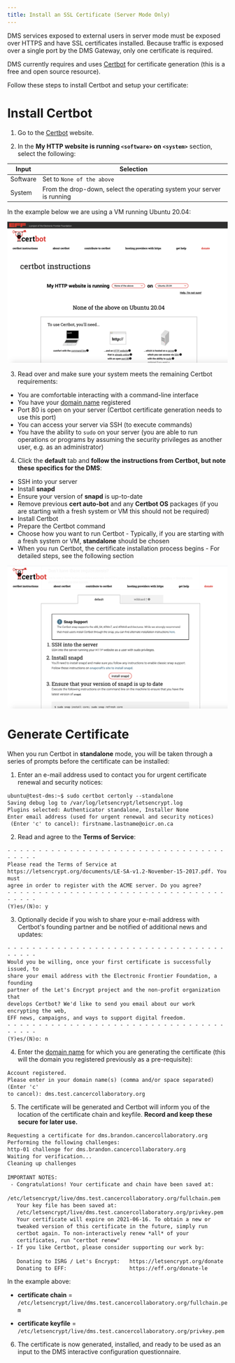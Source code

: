 ```yaml
---
title: Install an SSL Certificate (Server Mode Only)
---
```


DMS services exposed to external users in server mode must be exposed over HTTPS and have SSL certificates installed.  Because traffic is exposed over a single port by the DMS Gateway, only one certificate is required.

DMS currently requires and uses [Certbot](https://certbot.eff.org/) for certificate generation (this is a free and open source resource).

Follow these steps to install Certbot and setup your certificate:

# Install Certbot

1. Go to the [Certbot](https://certbot.eff.org/) website.


2. In the **My HTTP website is running `<software>` on `<system>`** section, select the following:

| Input              | Selection |
| --------------------| ------------|
| Software           | Set to `None of the above` |
| System | From the drop-down, select the operating system your server is running |

In the example below we are using a VM running Ubuntu 20.04:

![Entity](../../../assets/certbot-system.png 'Certbot Select System')

3. Read over and make sure your system meets the remaining Certbot requirements:
- You are comfortable interacting with a command-line interface
- You have your [domain name](../domain) registered
- Port 80 is open on your server (Certbot certificate generation needs to use this port)
- You can access your server via SSH (to execute commands)
- You have the ability to `sudo` on your server (you are able to run operations or programs by assuming the security privileges as another user, e.g. as an administrator)


4. Click the **default** tab and **follow the instructions from Certbot, but note these specifics for the DMS**:
- SSH into your server
- Install **snapd**
- Ensure your version of **snapd** is up-to-date
- Remove previous **cert auto-bot** and any **Certbot OS** packages (if you are starting with a fresh system or VM this should not be required)
- Install Certbot
- Prepare the Certbot command
- Choose how you want to run Certbot - Typically, if you are starting with a fresh system or VM, **standalone** should be chosen
- When you run Certbot, the certificate installation process begins - For detailed steps, see the following section

![Entity](../../../assets/certbot-default-steps.png 'Certbot Default Steps')

# Generate Certificate

When you run Certbot in **standalone** mode, you will be taken through a series of prompts before the certificate can be installed:

1. Enter an e-mail address used to contact you for urgent certificate renewal and security notices:

```shell
ubuntu@test-dms:~$ sudo certbot certonly --standalone
Saving debug log to /var/log/letsencrypt/letsencrypt.log
Plugins selected: Authenticator standalone, Installer None
Enter email address (used for urgent renewal and security notices)
 (Enter 'c' to cancel): firstname.lastname@oicr.on.ca
```

2. Read and agree to the **Terms of Service**:

```shell
- - - - - - - - - - - - - - - - - - - - - - - - - - - - - - - - - - - - - - - -
Please read the Terms of Service at
https://letsencrypt.org/documents/LE-SA-v1.2-November-15-2017.pdf. You must
agree in order to register with the ACME server. Do you agree?
- - - - - - - - - - - - - - - - - - - - - - - - - - - - - - - - - - - - - - - -
(Y)es/(N)o: y
```

3. Optionally decide if you wish to share your e-mail address with Certbot's founding partner and be notified of additional news and updates:

```shell
- - - - - - - - - - - - - - - - - - - - - - - - - - - - - - - - - - - - - - - -
Would you be willing, once your first certificate is successfully issued, to
share your email address with the Electronic Frontier Foundation, a founding
partner of the Let's Encrypt project and the non-profit organization that
develops Certbot? We'd like to send you email about our work encrypting the web,
EFF news, campaigns, and ways to support digital freedom.
- - - - - - - - - - - - - - - - - - - - - - - - - - - - - - - - - - - - - - - -
(Y)es/(N)o: n
```

4. Enter the [domain name](../domain) for which you are generating the certificate (this will the domain you registered previously as a pre-requisite):

```shell
Account registered.
Please enter in your domain name(s) (comma and/or space separated)  (Enter 'c'
to cancel): dms.test.cancercollaboratory.org
```

5. The certificate will be generated and Certbot will inform you of the location of the certificate chain and keyfile.  **Record and keep these secure for later use.**

```shell
Requesting a certificate for dms.brandon.cancercollaboratory.org
Performing the following challenges:
http-01 challenge for dms.brandon.cancercollaboratory.org
Waiting for verification...
Cleaning up challenges
 
IMPORTANT NOTES:
 - Congratulations! Your certificate and chain have been saved at:
   /etc/letsencrypt/live/dms.test.cancercollaboratory.org/fullchain.pem
   Your key file has been saved at:
   /etc/letsencrypt/live/dms.test.cancercollaboratory.org/privkey.pem
   Your certificate will expire on 2021-06-16. To obtain a new or
   tweaked version of this certificate in the future, simply run
   certbot again. To non-interactively renew *all* of your
   certificates, run "certbot renew"
 - If you like Certbot, please consider supporting our work by:
 
   Donating to ISRG / Let's Encrypt:   https://letsencrypt.org/donate
   Donating to EFF:                    https://eff.org/donate-le
```

In the example above:

- **certificate chain** = `/etc/letsencrypt/live/dms.test.cancercollaboratory.org/fullchain.pem`

- **certificate keyfile** = `/etc/letsencrypt/live/dms.test.cancercollaboratory.org/privkey.pem`

6. The certificate is now generated, installed, and ready to be used as an input to the DMS interactive configuration questionnaire.
